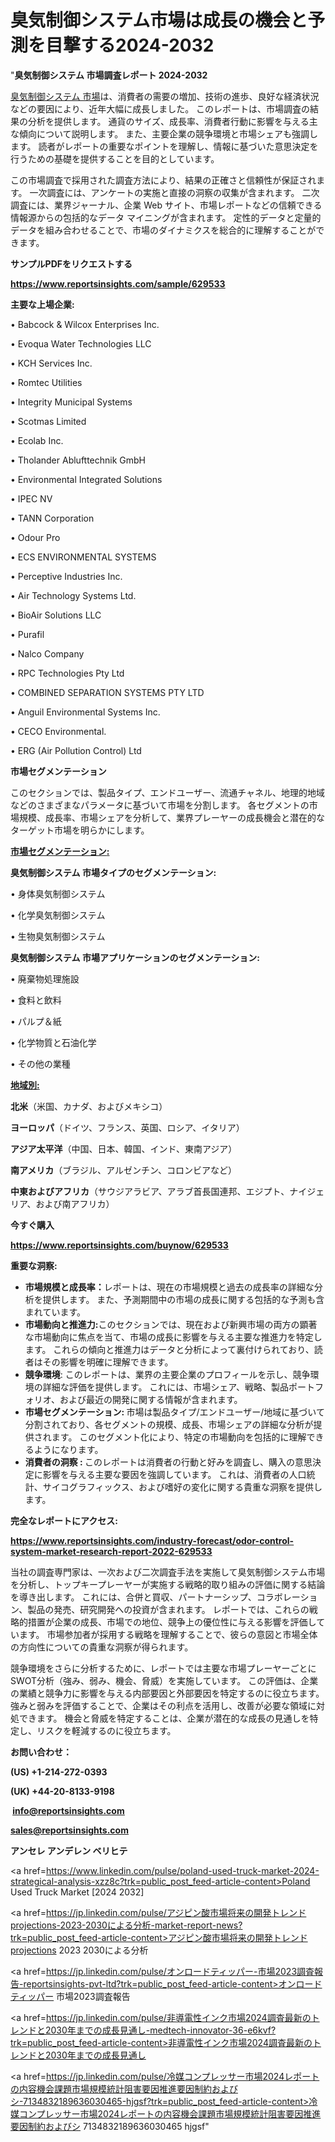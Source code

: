 # 臭気制御システム市場は成長の機会と予測を目撃する2024-2032

"<strong>臭気制御システム 市場調査レポート 2024-2032</strong>

<a href=https://www.reportsinsights.com/sample/629533>臭気制御システム 市場</a>は、消費者の需要の増加、技術の進歩、良好な経済状況などの要因により、近年大幅に成長しました。 このレポートは、市場調査の結果の分析を提供します。 通貨のサイズ、成長率、消費者行動に影響を与える主な傾向について説明します。 また、主要企業の競争環境と市場シェアも強調します。 読者がレポートの重要なポイントを理解し、情報に基づいた意思決定を行うための基礎を提供することを目的としています。

この市場調査で採用された調査方法により、結果の正確さと信頼性が保証されます。 一次調査には、アンケートの実施と直接の洞察の収集が含まれます。 二次調査には、業界ジャーナル、企業 Web サイト、市場レポートなどの信頼できる情報源からの包括的なデータ マイニングが含まれます。 定性的データと定量的データを組み合わせることで、市場のダイナミクスを総合的に理解することができます。

<strong><b>サンプルPDFをリクエストする</b></strong>

<a href=https://www.reportsinsights.com/sample/629533><strong><u>https://www.reportsinsights.com/sample/629533</u></strong></a>

<strong>主要な上場企業:</strong>

• Babcock & Wilcox Enterprises Inc.

• Evoqua Water Technologies LLC

• KCH Services Inc.

• Romtec Utilities

• Integrity Municipal Systems

• Scotmas Limited

• Ecolab Inc.

• Tholander Ablufttechnik GmbH

• Environmental Integrated Solutions

• IPEC NV

• TANN Corporation

• Odour Pro

• ECS ENVIRONMENTAL SYSTEMS

• Perceptive Industries Inc.

• Air Technology Systems Ltd.

• BioAir Solutions LLC

• Purafil

• Nalco Company

• RPC Technologies Pty Ltd

• COMBINED SEPARATION SYSTEMS PTY LTD

• Anguil Environmental Systems Inc.

• CECO Environmental.

• ERG (Air Pollution Control) Ltd

<strong>市場セグメンテーション</strong>

このセクションでは、製品タイプ、エンドユーザー、流通チャネル、地理的地域などのさまざまなパラメータに基づいて市場を分割します。 各セグメントの市場規模、成長率、市場シェアを分析して、業界プレーヤーの成長機会と潜在的なターゲット市場を明らかにします。

<strong><u>市場セグメンテーション</u></strong><strong><u>:</u></strong>

<strong>臭気制御システム 市場タイプのセグメンテーション:</strong>

• 身体臭気制御システム

• 化学臭気制御システム

• 生物臭気制御システム

<strong>臭気制御システム 市場アプリケーションのセグメンテーション:</strong>

• 廃棄物処理施設

• 食料と飲料

• パルプ＆紙

• 化学物質と石油化学

• その他の業種

<strong><u>地域別</u></strong><strong><u>:</u></strong>

<strong>北米</strong>（米国、カナダ、およびメキシコ）

<strong>ヨーロッパ</strong>（ドイツ、フランス、英国、ロシア、イタリア）

<strong>アジア太平洋</strong>（中国、日本、韓国、インド、東南アジア）

<strong>南アメリカ</strong>（ブラジル、アルゼンチン、コロンビアなど）

<strong>中東およびアフリカ</strong>（サウジアラビア、アラブ首長国連邦、エジプト、ナイジェリア、および南アフリカ）

<strong>今すぐ購入</strong>

<a href=https://www.reportsinsights.com/buynow/629533><strong><u>https://www.reportsinsights.com/buynow/629533</u></strong></a>

<strong>重要な洞察:</strong>
<ul>
  <li><strong>市場規模と成長率：</strong>レポートは、現在の市場規模と過去の成長率の詳細な分析を提供します。 また、予測期間中の市場の成長に関する包括的な予測も含まれています。</li>
  <li><strong>市場動向と推進力:</strong>このセクションでは、現在および新興市場の両方の顕著な市場動向に焦点を当て、市場の成長に影響を与える主要な推進力を特定します。 これらの傾向と推進力はデータと分析によって裏付けられており、読者はその影響を明確に理解できます。</li>
  <li><strong>競争環境</strong>: このレポートは、業界の主要企業のプロフィールを示し、競争環境の詳細な評価を提供します。 これには、市場シェア、戦略、製品ポートフォリオ、および最近の開発に関する情報が含まれます。</li>
  <li><strong>市場セグメンテーション: </strong>市場は製品タイプ/エンドユーザー/地域に基づいて分割されており、各セグメントの規模、成長、市場シェアの詳細な分析が提供されます。 このセグメント化により、特定の市場動向を包括的に理解できるようになります。</li>
  <li><strong>消費者の洞察 : </strong>このレポートは消費者の行動と好みを調査し、購入の意思決定に影響を与える主要な要因を強調しています。 これは、消費者の人口統計、サイコグラフィックス、および嗜好の変化に関する貴重な洞察を提供します。</li>
</ul>
<strong>完全なレポートにアクセス:</strong>

<a href=https://www.reportsinsights.com/industry-forecast/odor-control-system-market-research-report-2022-629533><strong><u><b>https://www.reportsinsights.com/industry-forecast/odor-control-system-market-research-report-2022-629533</b></u></strong></a>

当社の調査専門家は、一次および二次調査手法を実施して臭気制御システム市場を分析し、トップキープレーヤーが実施する戦略的取り組みの評価に関する結論を導き出します。 これには、合併と買収、パートナーシップ、コラボレーション、製品の発売、研究開発への投資が含まれます。 レポートでは、これらの戦略的措置が企業の成長、市場での地位、競争上の優位性に与える影響を評価しています。 市場参加者が採用する戦略を理解することで、彼らの意図と市場全体の方向性についての貴重な洞察が得られます。

競争環境をさらに分析するために、レポートでは主要な市場プレーヤーごとにSWOT分析（強み、弱み、機会、脅威）を実施しています。 この評価は、企業の業績と競争力に影響を与える内部要因と外部要因を特定するのに役立ちます。 強みと弱みを評価することで、企業はその利点を活用し、改善が必要な領域に対処できます。 機会と脅威を特定することは、企業が潜在的な成長の見通しを特定し、リスクを軽減するのに役立ちます。

<strong>お問い合わせ：</strong>

<strong>(US) +1-214-272-0393</strong>

<strong>(UK) +44-20-8133-9198</strong>

<strong> </strong><a href=info@reportsinsights.com><strong><u>info@reportsinsights.com</u></strong></a>

<a href=sales@reportsinsights.com><strong><u>sales@reportsinsights.com</u></strong></a>

<strong>アンセレ アンデレン ベリヒテ</strong>

<a href=https://www.linkedin.com/pulse/poland-used-truck-market-2024-strategical-analysis-xzz8c?trk=public_post_feed-article-content>Poland Used Truck Market [2024 2032]</a>

<a href=https://jp.linkedin.com/pulse/アジピン酸市場将来の開発トレンドprojections-2023-2030による分析-market-report-news?trk=public_post_feed-article-content>アジピン酸市場将来の開発トレンドprojections 2023 2030による分析</a>

<a href=https://jp.linkedin.com/pulse/オンロードティッパー-市場2023調査報告-reportsinsights-pvt-ltd?trk=public_post_feed-article-content>オンロードティッパー 市場2023調査報告</a>

<a href=https://jp.linkedin.com/pulse/非導電性インク市場2024調査最新のトレンドと2030年までの成長見通し-medtech-innovator-36-e6kvf?trk=public_post_feed-article-content>非導電性インク市場2024調査最新のトレンドと2030年までの成長見通し</a>

<a href=https://jp.linkedin.com/pulse/冷媒コンプレッサー市場2024レポートの内容機会課題市場規模統計阻害要因推進要因制約およびシ-7134832189636030465-hjgsf?trk=public_post_feed-article-content>冷媒コンプレッサー市場2024レポートの内容機会課題市場規模統計阻害要因推進要因制約およびシ 7134832189636030465 hjgsf</a>"
